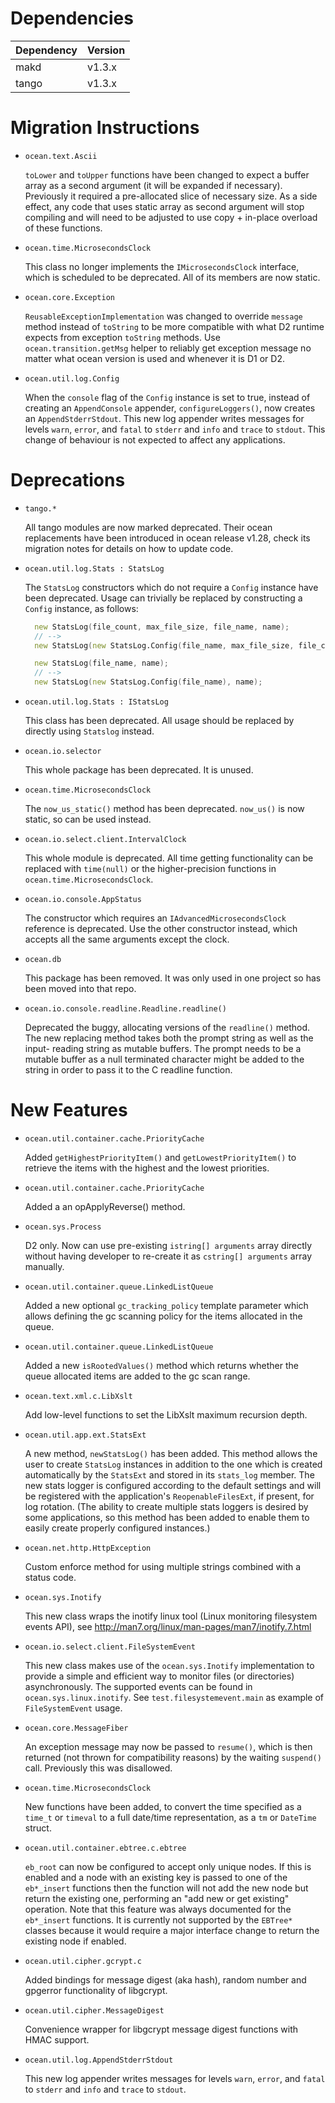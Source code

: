 Dependencies
============

Dependency | Version
-----------|---------
makd       | v1.3.x
tango      | v1.3.x

Migration Instructions
======================

* `ocean.text.Ascii`

  `toLower` and `toUpper` functions have been changed to expect a buffer 
  array as a second argument (it will be expanded if necessary). Previously
  it required a pre-allocated slice of necessary size. As a side effect,
  any code that uses static array as second argument will stop compiling and
  will need to be adjusted to use copy + in-place overload of these functions.

* `ocean.time.MicrosecondsClock`

  This class no longer implements the `IMicrosecondsClock` interface, which is
  scheduled to be deprecated. All of its members are now static.

* `ocean.core.Exception`

  `ReusableExceptionImplementation` was changed to override `message` method
  instead of `toString` to be more compatible with what D2 runtime expects
  from exception `toString` methods. Use `ocean.transition.getMsg` helper
  to reliably get exception message no matter what ocean version is used and
  whenever it is D1 or D2.

* `ocean.util.log.Config`

  When the `console` flag of the `Config` instance is set to true, instead of
  creating an `AppendConsole` appender, `configureLoggers()`,  now creates an
  `AppendStderrStdout`. This new log appender writes messages for levels `warn`,
  `error`, and `fatal` to `stderr` and `info` and `trace` to `stdout`. This
  change of behaviour is not expected to affect any applications.

Deprecations
============

* `tango.*`

  All tango modules are now marked deprecated. Their ocean replacements have
  been introduced in ocean release v1.28, check its migration notes for details
  on how to update code.

* `ocean.util.log.Stats : StatsLog`

  The `StatsLog` constructors which do not require a `Config` instance have been
  deprecated. Usage can trivially be replaced by constructing a `Config`
  instance, as follows:

  ```D
    new StatsLog(file_count, max_file_size, file_name, name);
    // -->
    new StatsLog(new StatsLog.Config(file_name, max_file_size, file_count), name);

    new StatsLog(file_name, name);
    // -->
    new StatsLog(new StatsLog.Config(file_name), name);
  ```

* `ocean.util.log.Stats : IStatsLog`

  This class has been deprecated. All usage should be replaced by directly using
  `Statslog` instead.

* `ocean.io.selector`

  This whole package has been deprecated. It is unused.

* `ocean.time.MicrosecondsClock`

  The `now_us_static()` method has been deprecated. `now_us()` is now static, so
  can be used instead.

* `ocean.io.select.client.IntervalClock`

  This whole module is deprecated. All time getting functionality can be
  replaced with `time(null)` or the higher-precision functions in
  `ocean.time.MicrosecondsClock`.

* `ocean.io.console.AppStatus`

  The constructor which requires an `IAdvancedMicrosecondsClock` reference is
  deprecated. Use the other constructor instead, which accepts all the same
  arguments except the clock.

* `ocean.db`

  This package has been removed. It was only used in one project so has been
  moved into that repo.

* `ocean.io.console.readline.Readline.readline()`

  Deprecated the buggy, allocating versions of the `readline()` method.
  The new replacing method takes both the prompt string as well as the input-
  reading string as mutable buffers. The prompt needs to be a mutable buffer
  as a null terminated character might be added to the string in order to
  pass it to the C readline function.

New Features
============

* `ocean.util.container.cache.PriorityCache`

  Added `getHighestPriorityItem()` and `getLowestPriorityItem()` to retrieve
  the items with the highest and the lowest priorities.

* `ocean.util.container.cache.PriorityCache`

  Added a an opApplyReverse() method.

* `ocean.sys.Process`

  D2 only. Now can use pre-existing `istring[] arguments` array directly without
  having developer to re-create it as `cstring[] arguments` array manually. 

* `ocean.util.container.queue.LinkedListQueue`

  Added a new optional `gc_tracking_policy` template parameter which allows
  defining the gc scanning policy for the items allocated in the queue.

* `ocean.util.container.queue.LinkedListQueue`

  Added a new `isRootedValues()` method which returns whether the queue
  allocated items are added to the gc scan range.

* `ocean.text.xml.c.LibXslt`

  Add low-level functions to set the LibXslt maximum recursion depth.

* `ocean.util.app.ext.StatsExt`

  A new method, `newStatsLog()` has been added. This method allows the user to
  create `StatsLog` instances in addition to the one which is created
  automatically by the `StatsExt` and stored in its `stats_log` member. The new
  stats logger is configured according to the default settings and will be
  registered with the application's `ReopenableFilesExt`, if present, for log
  rotation. (The ability to create multiple stats loggers is desired by some
  applications, so this method has been added to enable them to easily create
  properly configured instances.)

* `ocean.net.http.HttpException`

  Custom enforce method for using multiple strings combined with a status code.

* `ocean.sys.Inotify`

  This new class wraps the inotify linux tool (Linux monitoring filesystem
  events API), see http://man7.org/linux/man-pages/man7/inotify.7.html

* `ocean.io.select.client.FileSystemEvent`

  This new class makes use of the `ocean.sys.Inotify` implementation to
  provide a simple and efficient way to monitor files (or directories)
  asynchronously. The supported events can be found in `ocean.sys.linux.inotify`.
  See `test.filesystemevent.main` as example of `FileSystemEvent` usage.

* `ocean.core.MessageFiber`

  An exception message may now be passed to `resume()`, which is then returned
  (not thrown for compatibility reasons) by the waiting `suspend()` call.
  Previously this was disallowed.

* `ocean.time.MicrosecondsClock`

  New functions have been added, to convert the time specified as a `time_t` or
  `timeval` to a full date/time representation, as a `tm` or `DateTime` struct.

* `ocean.util.container.ebtree.c.ebtree`

  `eb_root` can now be configured to accept only unique nodes. If this is
  enabled and a node with an existing key is passed to one of the `eb*_insert`
  functions then the function will not add the new node but return the existing
  one, performing an "add new or get existing" operation.
  Note that this feature was always documented for the `eb*_insert` functions.
  It is currently not supported by the `EBTree*` classes because it would
  require a major interface change to return the existing node if enabled.

* `ocean.util.cipher.gcrypt.c`

  Added bindings for message digest (aka hash), random number and gpgerror
  functionality of libgcrypt.

* `ocean.util.cipher.MessageDigest`

  Convenience wrapper for libgcrypt message digest functions with HMAC support.

* `ocean.util.log.AppendStderrStdout`

  This new log appender writes messages for levels `warn`, `error`, and `fatal`
  to `stderr` and `info` and `trace` to `stdout`.
